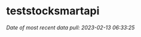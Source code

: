 
<!-- README.md is generated from README.Rmd. Please edit that file -->

# teststocksmartapi

*Date of most recent data pull: 2023-02-13 06:33:25*
